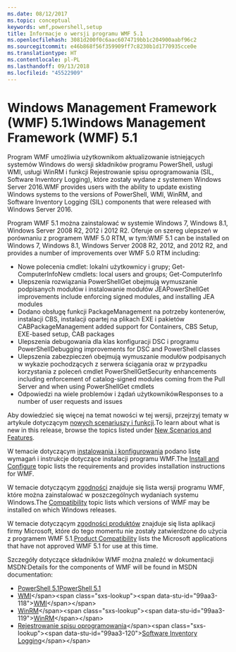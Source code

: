 ```yaml
---
ms.date: 08/12/2017
ms.topic: conceptual
keywords: wmf,powershell,setup
title: Informacje o wersji programu WMF 5.1
ms.openlocfilehash: 3081d200f0c6aac6074719bb1c204900aabf96c2
ms.sourcegitcommit: e46b868f56f359909ff7c8230b1d1770935cce0e
ms.translationtype: HT
ms.contentlocale: pl-PL
ms.lasthandoff: 09/13/2018
ms.locfileid: "45522909"
---
```

# <a name="windows-management-framework-wmf-51"></a><span data-ttu-id="99aa3-103">Windows Management Framework (WMF) 5.1</span><span class="sxs-lookup"><span data-stu-id="99aa3-103">Windows Management Framework (WMF) 5.1</span></span> #

<span data-ttu-id="99aa3-104">Program WMF umożliwia użytkownikom aktualizowanie istniejących systemów Windows do wersji składników programu PowerShell, usługi WMI, usługi WinRM i funkcji Rejestrowanie spisu oprogramowania (SIL, Software Inventory Logging), które zostały wydane z systemem Windows Server 2016.</span><span class="sxs-lookup"><span data-stu-id="99aa3-104">WMF provides users with the ability to update existing Windows systems to the versions of PowerShell, WMI, WinRM, and Software Inventory Logging (SIL) components that were released with Windows Server 2016.</span></span>

<span data-ttu-id="99aa3-105">Program WMF 5.1 można zainstalować w systemie Windows 7, Windows 8.1, Windows Server 2008 R2, 2012 i 2012 R2. Oferuje on szereg ulepszeń w porównaniu z programem WMF 5.0 RTM, w tym:</span><span class="sxs-lookup"><span data-stu-id="99aa3-105">WMF 5.1 can be installed on Windows 7, Windows 8.1, Windows Server 2008 R2, 2012, and 2012 R2, and provides a number of improvements over WMF 5.0 RTM including:</span></span>

- <span data-ttu-id="99aa3-106">Nowe polecenia cmdlet: lokalni użytkownicy i grupy; Get-ComputerInfo</span><span class="sxs-lookup"><span data-stu-id="99aa3-106">New cmdlets: local users and groups; Get-ComputerInfo</span></span>
- <span data-ttu-id="99aa3-107">Ulepszenia rozwiązania PowerShellGet obejmują wymuszanie podpisanych modułów i instalowanie modułów JEA</span><span class="sxs-lookup"><span data-stu-id="99aa3-107">PowerShellGet improvements include enforcing signed modules, and installing JEA modules</span></span>
- <span data-ttu-id="99aa3-108">Dodano obsługę funkcji PackageManagement na potrzeby kontenerów, instalacji CBS, instalacji opartej na plikach EXE i pakietów CAB</span><span class="sxs-lookup"><span data-stu-id="99aa3-108">PackageManagement added support for Containers, CBS Setup, EXE-based setup, CAB packages</span></span>
- <span data-ttu-id="99aa3-109">Ulepszenia debugowania dla klas konfiguracji DSC i programu PowerShell</span><span class="sxs-lookup"><span data-stu-id="99aa3-109">Debugging improvements for DSC and PowerShell classes</span></span>
- <span data-ttu-id="99aa3-110">Ulepszenia zabezpieczeń obejmują wymuszanie modułów podpisanych w wykazie pochodzących z serwera ściągania oraz w przypadku korzystania z poleceń cmdlet PowerShellGet</span><span class="sxs-lookup"><span data-stu-id="99aa3-110">Security enhancements including enforcement of catalog-signed modules coming from the Pull Server and when using PowerShellGet cmdlets</span></span>
- <span data-ttu-id="99aa3-111">Odpowiedzi na wiele problemów i żądań użytkowników</span><span class="sxs-lookup"><span data-stu-id="99aa3-111">Responses to a number of user requests and issues</span></span>

<span data-ttu-id="99aa3-112">Aby dowiedzieć się więcej na temat nowości w tej wersji, przejrzyj tematy w artykule dotyczącym [nowych scenariuszy i funkcji](https://docs.microsoft.com/powershell/wmf/5.1/scenarios-features).</span><span class="sxs-lookup"><span data-stu-id="99aa3-112">To learn about what is new in this release, browse the topics listed under [New Scenarios and Features](https://docs.microsoft.com/powershell/wmf/5.1/scenarios-features).</span></span>

<span data-ttu-id="99aa3-113">W temacie dotyczącym [instalowania i konfigurowania](https://docs.microsoft.com/powershell/wmf/5.1/install-configure) podano listę wymagań i instrukcje dotyczące instalacji programu WMF.</span><span class="sxs-lookup"><span data-stu-id="99aa3-113">The [Install and Configure](https://docs.microsoft.com/powershell/wmf/5.1/install-configure) topic lists the requirements and provides installation instructions for WMF.</span></span>

<span data-ttu-id="99aa3-114">W temacie dotyczącym [zgodności](https://docs.microsoft.com/powershell/wmf/5.1/compatibility) znajduje się lista wersji programu WMF, które można zainstalować w poszczególnych wydaniach systemu Windows.</span><span class="sxs-lookup"><span data-stu-id="99aa3-114">The [Compatibility](https://docs.microsoft.com/powershell/wmf/5.1/compatibility) topic lists which versions of WMF may be installed on which Windows releases.</span></span>

<span data-ttu-id="99aa3-115">W temacie dotyczącym [zgodności produktów](https://docs.microsoft.com/powershell/wmf/5.1/productincompat) znajduje się lista aplikacji firmy Microsoft, które do tego momentu nie zostały zatwierdzone do użycia z programem WMF 5.1.</span><span class="sxs-lookup"><span data-stu-id="99aa3-115">[Product Compatibility](https://docs.microsoft.com/powershell/wmf/5.1/productincompat) lists the Microsoft applications that have not approved WMF 5.1 for use at this time.</span></span>

<span data-ttu-id="99aa3-116">Szczegóły dotyczące składników WMF można znaleźć w dokumentacji MSDN:</span><span class="sxs-lookup"><span data-stu-id="99aa3-116">Details for the components of WMF will be found in MSDN documentation:</span></span>

- [<span data-ttu-id="99aa3-117">PowerShell 5.1</span><span class="sxs-lookup"><span data-stu-id="99aa3-117">PowerShell 5.1</span></span>](https://docs.microsoft.com/powershell/)
- <span data-ttu-id="99aa3-118">[WMI](https://msdn.microsoft.com/library/jj152383(v=vs.85).aspx)</span><span class="sxs-lookup"><span data-stu-id="99aa3-118">[WMI](https://msdn.microsoft.com/library/jj152383(v=vs.85).aspx)</span></span>
- <span data-ttu-id="99aa3-119">[WinRM](https://msdn.microsoft.com/library/aa384426(v=vs.85).aspx)</span><span class="sxs-lookup"><span data-stu-id="99aa3-119">[WinRM](https://msdn.microsoft.com/library/aa384426(v=vs.85).aspx)</span></span>
- <span data-ttu-id="99aa3-120">[Rejestrowanie spisu oprogramowania](https://technet.microsoft.com/library/dn383584(v=ws.11).aspx)</span><span class="sxs-lookup"><span data-stu-id="99aa3-120">[Software Inventory Logging](https://technet.microsoft.com/library/dn383584(v=ws.11).aspx)</span></span>
